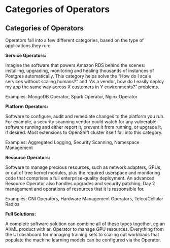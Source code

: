 # Categories of Operators

## Categories of Operators

Operators fall into a few different categories, based on the type of applications they run:

**Service Operators:**

Imagine the software that powers Amazon RDS behind the scenes: installing, upgrading, monitoring and healing thousands of instances of Postgres automatically. This category helps solve the “How do I scale services without scaling humans?” and “As a vendor, how do I easily deploy my app the same way across X customers in Y environments?” problems.

Examples: MongoDB Operator, Spark Operator, Nginx Operator

**Platform Operators:**

Software to configure, audit and remediate changes to the platform you run. For example, a security scanning vendor could watch for any vulnerable software running and either report it, prevent it from running, or upgrade it, if desired. Most extensions to OpenShift cluster itself fall into this category.

Examples: Aggregated Logging, Security Scanning, Namespace Management

**Resource Operators:**

Software to manage precious resources, such as network adapters, GPUs, or out of tree kernel modules, plus the required userspace and monitoring code that comprises a full enterprise-quality deployment. An advanced Resource Operator also handles upgrades and security patching, Day 2 management and operations of resources that it is responsible for.

Examples: CNI Operators, Hardware Management Operators, Telco/Cellular Radios

**Full Solutions:**

A complete software solution can combine all of these types together, eg an AI/ML product with an Operator to manage GPU resources. Everything from the UI dashboard for managing training sets to scaling out workloads that populate the machine learning models can be configured via the Operator.

